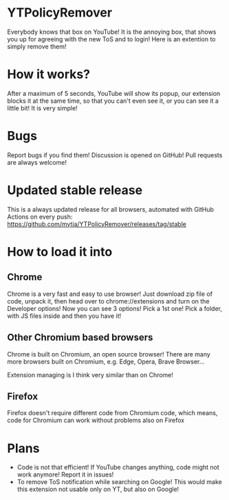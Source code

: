 # YTPolicyRemover
Everybody knows that box on YouTube! It is the annoying box, that shows you up for agreeing with the new ToS and to login! Here is an extention to simply remove them!

# How it works?
After a maximum of 5 seconds, YouTube will show its popup, our extension blocks it at the same time, so that you can't even see it, or you can see it a little bit! It is very simple!

# Bugs
Report bugs if you find them! Discussion is opened on GitHub! Pull requests are always welcome!

# Updated stable release
This is a always updated release for all browsers, automated with GitHub Actions on every push: https://github.com/mytja/YTPolicyRemover/releases/tag/stable

# How to load it into

## Chrome
Chrome is a very fast and easy to use browser! Just download zip file of code, unpack it, then head over to chrome://extensions and turn on the Developer options! Now you can see 3 options! Pick a 1st one! Pick a folder, with JS files inside and then you have it!

## Other Chromium based browsers
Chrome is built on Chromium, an open source browser! There are many more browsers built on Chromium, e.g. Edge, Opera, Brave Browser...

Extension managing is I think very similar than on Chrome!

## Firefox
Firefox doesn't require different code from Chromium code, which means, code for Chromium can work without problems also on Firefox

# Plans
- Code is not that efficient! If YouTube changes anything, code might not work anymore! Report it in issues!
- To remove ToS notification while searching on Google! This would make this extension not usable only on YT, but also on Google!
